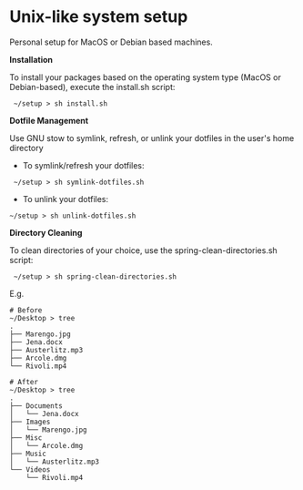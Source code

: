 # Unix-like system setup 

Personal setup for MacOS or Debian based machines. 

**Installation**

To install your packages based on the operating system type (MacOS or Debian-based), execute the install.sh script:

```shell
 ~/setup > sh install.sh
```

**Dotfile Management**

Use GNU stow to symlink, refresh, or unlink your dotfiles in the user's home directory

- To symlink/refresh your dotfiles:
```shell
 ~/setup > sh symlink-dotfiles.sh
 ```

 - To unlink your dotfiles:
 ```shell
 ~/setup > sh unlink-dotfiles.sh
```

**Directory Cleaning** 

To clean directories of your choice, use the spring-clean-directories.sh script:

```shell
 ~/setup > sh spring-clean-directories.sh
```

E.g.
```shell
# Before
~/Desktop > tree
.
├── Marengo.jpg
├── Jena.docx
├── Austerlitz.mp3
├── Arcole.dmg
└── Rivoli.mp4

# After
~/Desktop > tree
.
├── Documents
│   └── Jena.docx
├── Images
│   └── Marengo.jpg
├── Misc
│   └── Arcole.dmg
├── Music
│   └── Austerlitz.mp3
└── Videos
    └── Rivoli.mp4
